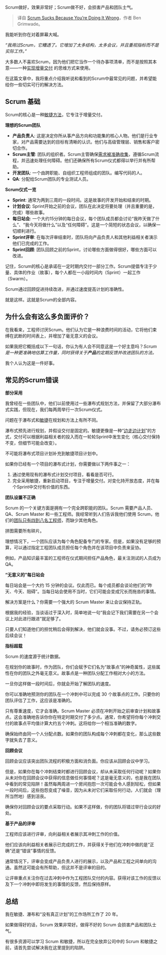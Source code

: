 
<!--
title: Scrum很烂，恐怕是你用错了
cover: https://cdn.thenewstack.io/media/2024/12/b06b609e-lala-azizli-tfnytfjpkvc-unsplash-scaled.jpg
-->

Scrum做好，效果非常好；Scrum做不好，会损害产品和团队士气。

> 译自 [Scrum Sucks Because You’re Doing It Wrong](https://thenewstack.io/scrum-sucks-because-youre-doing-it-wrong/)，作者 Ben Grimwade。

我能听到你在对着屏幕大喊。

*“我用过Scrum，它糟透了。它增加了太多结构，太多会议，并且重视指标而不是实际工作。”*

大多数人不喜欢Scrum，因为他们把它当作一个待办事项清单，而不是按照其本意——一种[实现增量交付](https://thenewstack.io/software-delivery-enablement-not-developer-productivity/) 的思维方式来使用。

在这篇文章中，我将重点介绍我听说和看到的Scrum中最常见的问题，并希望能给你一些切实可行的解决方法。

## Scrum 基础

Scrum的核心是一种[敏捷方法](https://justanothertechlead.com/software/top-agile-cheat-sheet-essential-tips-and-terminology-2/)，它专注于增量交付。

**理想的Scrum团队**

* **产品负责人**: 这是决定你所从事产品方向和功能集的核心人物。他们是行业专家，对产品需要达到的目标有清晰的认识。他们与高级管理层、销售和客户密切合作。
* **Scrum主管**: 团队的组织者。Scrum主管确保[需求被准确收集](https://thenewstack.io/platform-teams-automate-infrastructure-requirement-gathering/)，遵循Scrum流程，并迅速处理任何障碍。他们还确保所有Scrum仪式都得以举行并有所帮助。
* **开发团队**: 一个由跨职能、自组织工程师组成的团队。编写代码的人。
* **QA**: 分配给Scrum团队的专业测试人员。

**Scrum仪式一览**

* **Sprint**: 通常为两到三周的一段时间。这是故事的开发开始和结束的时期。
* **计划会议**: Sprint开始之前的会议，团队在此决定将要处理（并且重要的是，完成）哪些故事。
* **每日站会**: 一个大约15分钟的每日会议，每个团队成员都会讨论“我昨天做了什么”、“我今天将做什么”以及“任何障碍”。这是一个简短的状态会议，以确保一切顺利进行。
* **Sprint评审**: 在每次评审结束时，团队将向产品负责人和其他利益相关者演示他们已完成的工作。
* **Sprint回顾**: 团队回顾之前的Sprint，讨论哪些方面做得很好，哪些方面可以改进。

记住，Scrum的核心是承诺在一定时期内交付一部分工作。Scrum提倡专注于少量、具体的作业（故事），每个人都在一小段时间内（Sprint）一起工作（Swarm）。

Scrum通过回顾促进持续改进，并通过速度提高计划的准确性。

就是这样。这就是Scrum的全部内容。

## 为什么会有这么多负面评价？

在我看来，工程师讨厌Scrum。他们认为它是一种浪费时间的活动，它将他们束缚在武断的时间表上，并增加了毫无意义的会议。

如果我把它概括成以下一句话，你认为有人会不同意这是一个好主意吗？*Scrum是一种更准确地估算工作量，同时获得关于**产品**的定期反馈并改进团队的方法。*

我个人认为这是一件好事。

## 常见的Scrum错误

**部分采用**

我曾经在一些团队中，他们以前使用过一些瀑布式规划方法，并保留了大部分瀑布式实践，但现在，我们每两周举行一次Scrum仪式。

问题在于瀑布式和[敏捷](https://thenewstack.io/agile-reinvented-a-look-into-the-future/)在规划和方法上有所不同。

瀑布式预先进行规划，并假设交付是固定的。敏捷更像是一种“[边走边计划](https://thenewstack.io/engineers-must-become-agile-collaboration-ninjas/)”的方式，交付可以根据利益相关者的投入而在一轮轮Sprint中发生变化（核心交付保持不变，但细节可能会改变）。

不可能将瀑布式项目计划补充到敏捷项目计划中。

如果你已经有一个项目的瀑布式计划，你需要做以下两件事之一：

1. 通过使用现有的瀑布式计划交付项目，看看是否可行。
2. 完全采用敏捷，重新启动项目，专注于增量交付。对变化持开放态度，并在每个Sprint中交付有价值的东西。

**团队设置不正确**

Scrum 的一个关键方面是拥有一个完全跨职能的团队。Scrum 需要产品人员、QA、Scrum Master 和一些工程师。我经常听到人们告诉我他们使用 Scrum，他们的[团队只有四到八名工程师](https://thenewstack.io/top-challenges-to-creating-high-performing-engineering-teams/)，而缺少其他角色。

拼图需要所有碎片。

理想情况下，一个团队应该为每个角色配备专门的专家。但是，如果没有足够的预算，可以通过指定工程团队成员担任每个角色并在该项目中负责来妥协。

例如，产品知识最丰富的工程师在仪式期间担任产品角色，最关注测试的人员成为 QA。

**“无意义的”每日站会**

每日站会是一个大约 15 分钟的会议。仅此而已。每个成员都会谈论他们的“昨天、今天、阻碍”。当每日站会使用不当时，它们可能会变成冗长而拖沓的事情。

解决方案是什么？你需要一个强大的 Scrum Master 来让会议保持正轨。

根据我的经验，当谈话过于深入时，简单地说一句“我会记下我们需要在另一个会议上对此进行跟进”就足够了。

只要人们知道他们的担忧稍后会得到解决，他们就会没事。不过，请务必预订这些后续会议！

**指标超载**

Scrum 的速度源于统计数据。

在规划你的故事时，作为团队，你们会赋予它们名为“故事点”的神奇属性，这些属性在你的团队之外毫无意义。故事点是一种团队分配工作相对大小的方法。

一旦你这样做一段时间后，你就会开始了解团队的速度。

你可以准确地预测你的团队在一个冲刺中可以完成 30 个故事点的工作。只要你的团队评估了工作，这应该是准确的。

只有尊重速度，它才会准确。Scrum Master 必须在冲刺开始之前审查计划和故事点。这会准确地告诉你你在特定时期交付了多少点。通常，你希望将你每个冲刺交付的故事点平均值计算大约五个冲刺。这将给你一个相当准确的数字。

确保始终由同一个人分配点数。如果你的团队构成每个冲刺都在变化，那么这些数字就失去了意义。

**回顾会议**

回顾会议应该突出团队流程的积极方面和消负面。你应该从回顾会议中学习。

但是，如果你在每个冲刺结束时都进行回顾会议，却从未采取任何行动呢？如果你从未对你在回顾会议中获得的信息做任何事情呢？这是毫无意义的，也是我在团队中看到的常见陷阱！虽然每两周进一个房间抱怨一次可能会令人感到轻松，但如果一段时间后，这些抱怨变成了噪音，因为从未对它们采取任何行动，人们就会（理所当然地）感到沮丧。

确保你对回顾会议的要点采取行动。如果不这样做，你的团队将错过举行会议的好处。

**基于产品的评审**

工程师应该进行评审，向利益相关者展示其冲刺工作的价值。

他们应该向利益相关者展示已完成的工作，并获得关于他们在冲刺中做的是“正确”还是“错误”事情的反馈。

通常情况下，评审会变成产品负责人进行的展示，以及产品和工程之间单向的沟通。虽然这可能会有所帮助，但这并不是评审的目的。

让评审重点关注你在过去冲刺中作为工程团队交付的内容。获得对该工作的反馈以及下一个冲刺中即将发生的事情的反馈，然后保持原样。

## 总结

我在敏捷、瀑布和“没有真正计划”的工作场所工作了 20 年。

如果做得好的话，Scrum 效果非常好。做得不好的 Scrum 会损害产品和团队士气。

有很多资源可以学习 Scrum 和敏捷，所以在完全放弃公司中的 Scrum 和敏捷之前，请首先尝试解决我在这里提到的陷阱。

